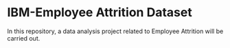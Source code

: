 # IBM-Employee Attrition Dataset
 In this repository, a data analysis project related to Employee Attrition will be carried out.
